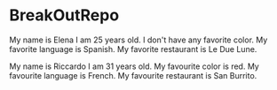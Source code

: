 # BreakOutRepo

My name is Elena I am 25 years old. I don't have any favorite color. My favorite language is Spanish. My favorite restaurant is Le Due Lune. 

My name is Riccardo I am 31 years old. My favourite color is red. My favourite language is French. My favourite restaurant is San Burrito. 